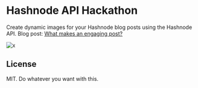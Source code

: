 # Hashnode API Hackathon

Create dynamic images for your Hashnode blog posts using the Hashnode API. Blog post: [What makes an engaging post?](https://code42cate.hashnode.dev/what-makes-an-engaging-post)

![x](https://hashnode-api-hackathon.onrender.com/api/cover?slug=what-makes-an-engaging-post&host=code42cate.hashnode.dev)


## License

MIT. Do whatever you want with this.